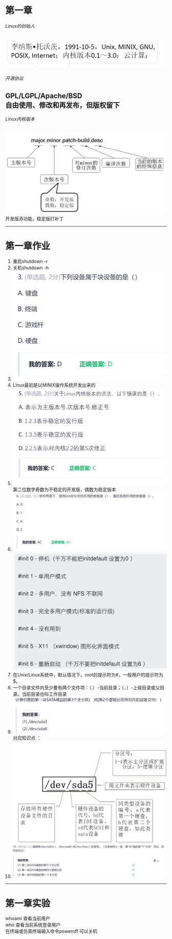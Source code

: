 

# 第一章
###### Linux的创始人     
![img_1.png](img_1.png)    
----
###### 开源协议  
GPL/LGPL/Apache/BSD   
自由使用、修改和再发布，但版权留下   
----
###### Linux内核版本   
![img.png](img.png)   
开发版添功能，稳定版打补丁   

----
# 第一章作业   
1. 重启shutdown  -r   
2. 关机shutdown -h   
3. ![img_17.png](img_17.png)    
4. Linux最初是以MINIX操作系统开发出来的   
5. ![img_18.png](img_18.png)    
第二位数字奇数为不稳定的开发版，偶数为稳定版本
6. ![img_20.png](img_20.png)    
![img_19.png](img_19.png)   
7. 在Unix/Linux系统中，默认情况下，root的提示符为#，一般用户的提示符为$。   
8. 一个目录文件内至少要有两个文件项：（.）-当前目录；（..）-上级目录或父目录。当前目录也叫工作目录
9. ![img_21.png](img_21.png)  
对应知识点 ：   
![img_3.png](img_3.png)    
10.  ![img_24.png](img_24.png)      

----
# 第一章实验    

whoami 查看当前用户   
who 查看当前系统登录用户  
在终端或仿真终端输入命令poweroff 可以关机  




